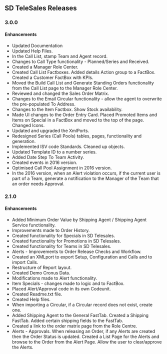 ## SD TeleSales Releases

### 3.0.0

#### Enhancements

-  Updated Documentation
-  Updated Help Files.
-  In the Call List, stamp Team and Agent record.
-  Changes to Call Type functionality - Planned/Series and Received.
-  Created a Manager Role Center.
-  Created Call List Factboxes. Added details Action group to a FactBox. Created a Customer FactBox with KPIs.
-  Moved the Build Call List and Generate Standing Orders functionality from the Call List page to the Manager Role Center.
-  Reviewed and changed the Sales Order Matrix.
-  Changes to the Email Circular functionality - allow the agent to overwrite the pre-populated To Address.
-  Changes to the Item Factbox. Show Stock availability.
-  Made UI changes to the Order Entry Card. Placed Promoted Items and Items on Special in a FactBox and moved to the top of the page. Changed Icons.
-  Updated and upgraded the XmlPorts.
-  Redesigned Series (Call Pools) tables, pages, functionality and generation.
-  Implemented ISV code Standards. Cleaned up objects.
-  Updated Template ID to a number series.
-  Added Date Step To Team Activity.
-  Created events in 2016 version.
-  Optimised Call Pool Assignment in 2016 version.
-  In the 2016 version, when an Alert violation occurs, if the current user is part of a Team, generate a notification to the Manager of the Team that an order needs Approval.

### 2.1.0

#### Enhancements

-  Added Minimum Order Value by Shipping Agent / Shipping Agent Service functionality.
-  Improvements made to Order History.
-  Created functionality for Specials in SD Telesales.
-  Created functionality for Promotions in SD Telesales.
-  Created functionality for Teams in SD Telesales.
-  Alerts - Improvements to Order Release Checks and Workflow.
-  Created an XMLport to export Setup, Configuration and Calls and to import Calls.
-  Restructure of Report layout.
-  Created Demo Cronus Data.
-  Modifications made to Alert functionality.
-  Item Specials - changes made to logic and to FactBox.
-  Placed Alert/Approval code in its own Codeunit.
-  Created Readme.txt file.
-  Created Help files.
-  When importing a Circular, if a Circular record does not exist, create one.
-  Added Shipping Agent to the General FastTab. Created a Shipping FastTab. Added certain shipping fields to the FastTab.
-  Created a link to the order matrix page from the Role Centre.
-  Alerts - Approvals. When releasing an Order, if any Alerts are created then the Order Status is updated. Created a List Page for the Alerts and browse to the Order from the Alert Page. Allow the user to clear/approve the Alerts.

